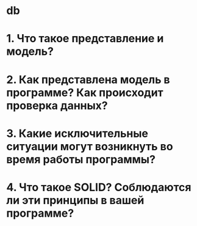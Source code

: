 # db
# 1. Что такое представление и модель?
# 2. Как представлена модель в программе? Как происходит проверка данных?
# 3. Какие исключительные ситуации могут возникнуть во время работы программы?
# 4. Что такое SOLID? Соблюдаются ли эти принципы в вашей программе?

